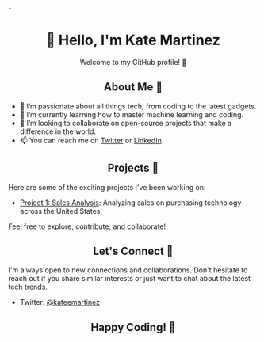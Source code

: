 -<h1 align="center">👋 Hello, I'm Kate Martinez</h1>
<p align="center">Welcome to my GitHub profile! 🚀</p>

<h2 align="center">About Me 🌟</h2>

- 👀 I’m passionate about all things tech, from coding to the latest gadgets.
- 🌱 I’m currently learning how to master machine learning and coding.
- 💞️ I’m looking to collaborate on open-source projects that make a difference in the world.
- 📫 You can reach me on [Twitter](https://twitter.com/KateCreates_) or [LinkedIn](https://www.linkedin.com/in/kateemartinezz/).

<h2 align="center">Projects 🚀</h2>

Here are some of the exciting projects I've been working on:

- [Project 1: Sales Analysis](https://github.com/kateemartinezz/Sales-Analysis): Analyzing sales on purchasing technology across the United States.

Feel free to explore, contribute, and collaborate!

<h2 align="center">Let's Connect 🤝</h2>

I'm always open to new connections and collaborations. Don't hesitate to reach out if you share similar interests or just want to chat about the latest tech trends.

- Twitter: [@kateemartinez]([https://twitter.com/kateemartinez](https://twitter.com/KateCreates_))

<h2 align="center">Happy Coding! 🚀</h2>

